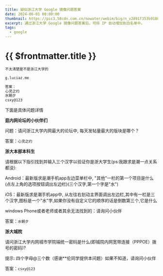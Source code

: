 ```yaml
---
title: 疑似浙江大学 Google 镜像问题答案
date: 2024-06-01 00:00:00
thumbnail: https://pic3.58cdn.com.cn/nowater/webim/big/n_v2891f353b91884ea5ac034acf6d5aff0d.jpg
excerpt: 通过浙江大学 Google 镜像问题答案后，可将 IP 自动增加到白名单中。
tags: 
  - google
---
```


# {{ $frontmatter.title }}

```html
不太清楚是不是浙江大学的

g.luciaz.me

答案：
心灵之约
水朝夕
csxy@123
```

下面是具体问题详情

**逛内网论坛的小伙伴们**

问题：请问浙江大学内网最大的论坛中, 每天发帖量最大的版块是哪个？

答案：`心灵之约`

**浙大本部本科生**

请根据以下指引找到并输入三个汉字以验证你是浙大学生(ps:我跟求是潮一点关系都没):

Android：最新版求是潮手机app左边菜单栏中, "其他"一栏的第一个项目是什么(点左上角的选项按钮调出左边栏)(三个汉字,第一个字是"水")

iOS：最新版求是潮手机app中, 从左往右划动主界面调出左边栏,其中有一栏是三个汉字,图标是一个"水"字,如果你没有自定义它的顺序的话是倒数第三个,它是什么

windows Phone或者老师或者其余无法找到的：请询问小伙伴

答案：`水朝夕`

**浙大城院**

请问浙江大学内网城市学院端统一密码是什么(即城院内网宽带连接（PPPOE）拨号的密码)?

提示: 四个字母@三个数（感谢**伦同学提供本问题）如果不知道，请询问小伙伴

答案：`csxy@123`